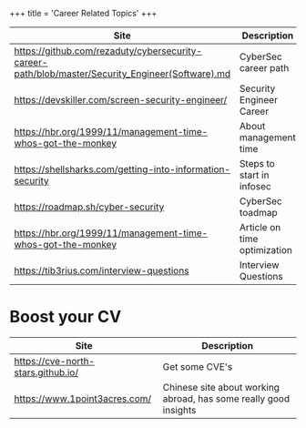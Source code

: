 +++
title = 'Career Related Topics'
+++

| Site | Description |
| --- | --- |
| https://github.com/rezaduty/cybersecurity-career-path/blob/master/Security_Engineer(Software).md | CyberSec career path | 
| https://devskiller.com/screen-security-engineer/ | Security Engineer Career |
| https://hbr.org/1999/11/management-time-whos-got-the-monkey | About management time |
| https://shellsharks.com/getting-into-information-security | Steps to start in infosec | 
| https://roadmap.sh/cyber-security | CyberSec toadmap | 
| https://hbr.org/1999/11/management-time-whos-got-the-monkey | Article on time optimization | 
| https://tib3rius.com/interview-questions | Interview Questions |

# Boost your CV

| Site | Description |
| --- | --- |
| https://cve-north-stars.github.io/ | Get some CVE's |
| https://www.1point3acres.com/ | Chinese site about working abroad, has some really good insights |